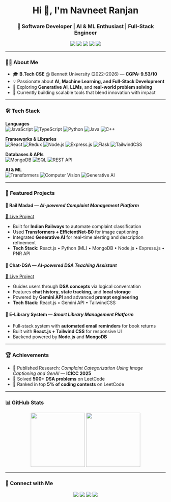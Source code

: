 <h1 align="center">Hi 👋, I'm Navneet Ranjan</h1>
<h3 align="center">🚀 Software Developer | AI & ML Enthusiast | Full-Stack Engineer</h3>

<p align="center">
  <a href="mailto:navneet.ranjan274057@gmail.com"><img src="https://img.shields.io/badge/Email-D14836?style=for-the-badge&logo=gmail&logoColor=white" /></a>
  <a href="https://navneetranjan.netlify.app" target="_blank"><img src="https://img.shields.io/badge/Portfolio-000000?style=for-the-badge&logo=vercel&logoColor=white" /></a>
  <a href="https://github.com/ORNavneetRanjan" target="_blank"><img src="https://img.shields.io/badge/GitHub-181717?style=for-the-badge&logo=github&logoColor=white" /></a>
  <a href="https://www.linkedin.com/in/navneetranjan/" target="_blank"><img src="https://img.shields.io/badge/LinkedIn-0A66C2?style=for-the-badge&logo=linkedin&logoColor=white" /></a>
  <a href="https://leetcode.com/u/orNavneetRanjan/" target="_blank"><img src="https://img.shields.io/badge/LeetCode-FFA116?style=for-the-badge&logo=leetcode&logoColor=black" /></a>
</p>

---

### 🧑‍💻 About Me
- 🎓 **B.Tech CSE** @ Bennett University (2022–2026) — **CGPA: 9.53/10**
- 💡 Passionate about **AI, Machine Learning, and Full-Stack Development**
- 🧠 Exploring **Generative AI**, **LLMs**, and **real-world problem solving**
- 🌱 Currently building scalable tools that blend innovation with impact

---

### 🛠️ Tech Stack

**Languages**  
![JavaScript](https://img.shields.io/badge/JavaScript-F7DF1E?style=flat-square&logo=javascript&logoColor=black)
![TypeScript](https://img.shields.io/badge/TypeScript-3178C6?style=flat-square&logo=typescript&logoColor=white)
![Python](https://img.shields.io/badge/Python-3776AB?style=flat-square&logo=python&logoColor=white)
![Java](https://img.shields.io/badge/Java-ED8B00?style=flat-square&logo=openjdk&logoColor=white)
![C++](https://img.shields.io/badge/C++-00599C?style=flat-square&logo=cplusplus&logoColor=white)

**Frameworks & Libraries**  
![React](https://img.shields.io/badge/React-20232A?style=flat-square&logo=react&logoColor=61DAFB)
![Redux](https://img.shields.io/badge/Redux-764ABC?style=flat-square&logo=redux&logoColor=white)
![Node.js](https://img.shields.io/badge/Node.js-339933?style=flat-square&logo=node.js&logoColor=white)
![Express.js](https://img.shields.io/badge/Express.js-000000?style=flat-square&logo=express&logoColor=white)
![Flask](https://img.shields.io/badge/Flask-000000?style=flat-square&logo=flask&logoColor=white)
![TailwindCSS](https://img.shields.io/badge/Tailwind_CSS-38B2AC?style=flat-square&logo=tailwind-css&logoColor=white)

**Databases & APIs**  
![MongoDB](https://img.shields.io/badge/MongoDB-4EA94B?style=flat-square&logo=mongodb&logoColor=white)
![SQL](https://img.shields.io/badge/SQL-4479A1?style=flat-square&logo=MySQL&logoColor=white)
![REST API](https://img.shields.io/badge/REST-02569B?style=flat-square&logo=api&logoColor=white)

**AI & ML**  
![Transformers](https://img.shields.io/badge/Transformers-FF6F00?style=flat-square&logo=huggingface&logoColor=white)
![Computer Vision](https://img.shields.io/badge/Computer%20Vision-FF4500?style=flat-square&logo=opencv&logoColor=white)
![Generative AI](https://img.shields.io/badge/Generative%20AI-000000?style=flat-square&logo=openai&logoColor=white)

---

### 🚀 Featured Projects

#### 🔹 **Rail Madad** — *AI-powered Complaint Management Platform*  
[🔗 Live Project](https://rail-madad.netlify.app/)  
- Built for **Indian Railways** to automate complaint classification  
- Used **Transformers + EfficientNet-B0** for image captioning  
- Integrated **Generative AI** for real-time alerting and description refinement  
- **Tech Stack:** React.js • Python (ML) • MongoDB • Node.js • Express.js • PNR API

#### 🔹 **Chat-DSA** — *AI-powered DSA Teaching Assistant*  
[🔗 Live Project](https://chatdsa.netlify.app/)  
- Guides users through **DSA concepts** via logical conversation  
- Features **chat history**, **state tracking**, and **local storage**  
- Powered by **Gemini API** and advanced **prompt engineering**  
- **Tech Stack:** React.js • Gemini API • TailwindCSS

#### 🔹 **E-Library System** — *Smart Library Management Platform*  
- Full-stack system with **automated email reminders** for book returns  
- Built with **React.js + Tailwind CSS** for responsive UI  
- Backend powered by **Node.js** and **MongoDB**

---

### 🏆 Achievements
- 📰 Published Research: *Complaint Categorization Using Image Captioning and GenAI* — **ICICC 2025**  
- 🧠 Solved **500+ DSA problems** on LeetCode  
- 🥇 Ranked in top **5% of coding contests** on LeetCode

---

### 📊 GitHub Stats

<p align="center">
  <img height="170" src="https://github-readme-stats.vercel.app/api?username=ORNavneetRanjan&show_icons=true&theme=radical" />
  <img height="170" src="https://github-readme-stats.vercel.app/api/top-langs/?username=ORNavneetRanjan&layout=compact&theme=radical" />
</p>

---

### 🤝 Connect with Me

<p align="center">
  <a href="https://www.linkedin.com/in/navneetranjan/"><img src="https://img.shields.io/badge/LinkedIn-0A66C2?style=flat&logo=linkedin&logoColor=white"/></a>
  <a href="mailto:navneet.ranjan274057@gmail.com"><img src="https://img.shields.io/badge/Gmail-D14836?style=flat&logo=gmail&logoColor=white"/></a>
  <a href="https://navneetranjan.netlify.app"><img src="https://img.shields.io/badge/Portfolio-000000?style=flat&logo=vercel&logoColor=white"/></a>
  <a href="https://leetcode.com/u/orNavneetRanjan/"><img src="https://img.shields.io/badge/LeetCode-FFA116?style=flat&logo=leetcode&logoColor=black"/></a>
</p>
